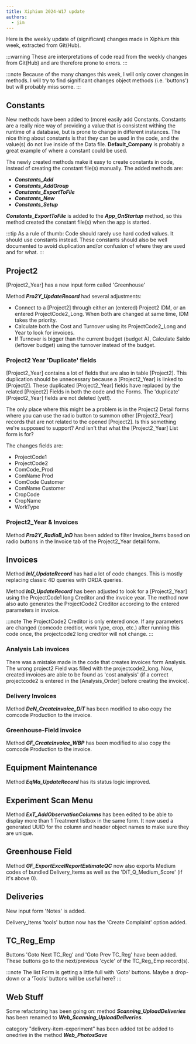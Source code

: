 ```yaml
---
title: Xiphium 2024-W17 update
authors:
  - jim
---
```

Here is the weekly update of (significant) changes made in Xiphium this week, extracted from Git(Hub).

:::warning
These are interpretations of code read from the weekly changes from Git(Hub) and are therefore prone to errors.
:::

<!--truncate-->
:::note
Because of the many changes this week, I will only cover changes in methods. I will try to find significant changes object methods (i.e. 'buttons') but will probably miss some.
:::

## Constants
New methods have been added to (more) easily add Constants. Constants are a really nice way of providing a value that is consistent withing the runtime of a database, but is prone to change in different instances. The nice thing about constants is that they can be used in the code, and the value(s) do not live inside of the Data file. **Default_Company** is probably a great example of where a constant could be used.

The newly created methods make it easy to create constants in code, instead of creating the constant file(s) manually.
The added methods are:
- ***Constants_Add***
- ***Constants_AddGroup***
- ***Constants_ExportToFile***
- ***Constants_New***
- ***Constants_Setup***

***Constants_ExportToFile*** is added to the ***App_OnStartup*** method, so this method created the constant file(s) when the app is started.

:::tip
As a rule of thumb: Code should rarely use hard coded values. It should use constants instead. These constants should also be well documented to avoid duplication and/or confusion of where they are used and for what.
:::

## Project2
[Project2_Year] has a new input form called 'Greenhouse'

Method ***Pro2Y_UpdateRecord*** had several adjustments:
- Connect to a [Project2] through either an (entered) Project2 IDM, or an entered ProjectCode2_Long. When both are changed at same time, IDM takes the priority. 
- Calculate both the Cost and Turnover using its ProjectCode2_Long and Year to look for invoices.
- If Turnover is bigger than the current budget (budget A), Calculate Saldo (leftover budget) using the turnover instead of the budget.

### Project2 Year 'Duplicate' fields
[Project2_Year] contains a lot of fields that are also in table [Project2]. This duplication should be unnecessary because a [Project2_Year] is linked to [Project2]. These duplicated [Project2_Year] fields have replaced by the related [Project2] Fields in both the code and the Forms. The 'duplicate' [Project2_Year] fields are not deleted (yet!).

The only place where this might be a problem is in the Project2 Detail forms where you can use the radio button to summon other [Project2_Year] records that are not related to the opened [Project2]. Is this something we're supposed to support? And isn't that what the [Project2_Year] List form is for?

The changes fields are:
- ProjectCode1
- ProjectCode2
- ComCode_Prod
- ComName Prod
- ComCode Customer
- ComName Customer
- CropCode
- CropName
- WorkType

### Project2_Year & Invoices
Method ***Pro2Y_RadioB_InD*** has been added to filter Invoice_Items based on radio buttons in the Invoice tab of the Project2_Year detail form.

## Invoices
Method ***InV_UpdateRecord*** has had a lot of code changes. This is mostly replacing classic 4D queries with ORDA queries.

Method ***InD_UpdateRecord*** has been adjusted to look for a [Project2_Year] using the ProjectCode1 long Creditor and the invoice year. The method now also auto generates the ProjectCode2 Creditor according to the entered parameters in invoice.

:::note
The ProjectCode2 Creditor is only entered once. If any parameters are changed (comcode credtior, work type, crop, etc.) after running this code once, the projectcode2 long creditor will not change.
:::

### Analysis Lab invoices
There was a mistake made in the code that creates invoices form Analysis. The wrong project2 Field was filled with the projectcode2_long. Now, created invoices are able to be found as 'cost analysis' (if a correct projectcode2 is entered in the [Analysis_Order] before creating the invoice).

### Delivery Invoices
Method ***DeN_CreateInvoice_DiT*** has been modified to also copy the comcode Production to the invoice.

### Greenhouse-Field invoice
Method ***GF_CreateInvoice_WBP*** has been modified to also copy the comcode Production to the invoice.

## Equipment Maintenance
Method ***EqMa_UpdateRecord*** has its status logic improved.

## Experiment Scan Menu
Method ***ExT_AddObservationColumns*** has been edited to be able to display more than 1 Treatment listbox in the same form. It now used a generated UUID for the column and header object names to make sure they are unique.

## Greenhouse Field
Method ***GF_ExportExcelReportEstimateQC*** now also exports Medium codes of bundled Delivery_Items as well as the 'DiT_Q_Medium_Score' (if it's above 0).

## Deliveries
New input form 'Notes' is added.

Delivery_Items 'tools' button now has the 'Create Complaint' option added.

## TC_Reg_Emp
Buttons 'Goto Next TC_Reg' and 'Goto Prev TC_Reg' have been added. These buttons go to the next/previous 'cycle' of the TC_Reg_Emp record(s).

:::note
The list Form is getting a little full with 'Goto' buttons. Maybe a drop-down or a 'Tools' buttons will be useful here?
:::

## Web Stuff
Some refactoring has been going on: method ***Scanning_UploadDeliveries*** has been renamed to ***Web_Scanning_UploadDeliveries***. 

category "delivery-item-experiment" has been added tot be added to onedrive in the method ***Web_PhotosSave***